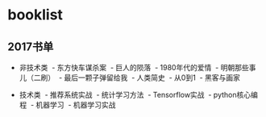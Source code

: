 # booklist

## 2017书单
- 非技术类
  - 东方快车谋杀案
  - 巨人的陨落
  - 1980年代的爱情
  - 明朝那些事儿（二刷）
  - 最后一颗子弹留给我
  - 人类简史
  - 从0到1
  - 黑客与画家
  
- 技术类
  - 推荐系统实战
  - 统计学习方法
  - Tensorflow实战
  - python核心编程
  - 机器学习
  - 机器学习实战

